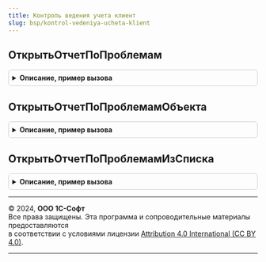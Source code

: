 ```yaml
---
title: Контроль ведения учета клиент
slug: bsp/kontrol-vedeniya-ucheta-klient
---
```



## ОткрытьОтчетПоПроблемам
<details style="margin: 1em 0; padding: 0.5em; border: 1px solid #ccc; border-radius: 6px;">

<summary style="font-weight: bold; cursor: pointer;">Описание, пример вызова</summary>

```bsl

// Открывает отчет по всем проблемам переданного вида проблем.
//
// Параметры:
//   ВидПроверок - СправочникСсылка.ВидыПроверок - ссылка на вид проверки.
//               - Строка - строковый идентификатор вида проверки.
//               - Массив из Строка - строковые идентификаторы вида проверки.
//   ТочноеСоответствие - Булево - если Истина, то делается отбор только по указанному виду проверки,
//                 если Ложь, то выбираются все виды проверки, которые связаны с переданным.
//
// Пример:
//   ОткрытьОтчетПоПроблемам("СистемныеПроверки");
//
Процедура ОткрытьОтчетПоПроблемам(ВидПроверок, ТочноеСоответствие = Истина) Экспорт
```

Пример вызова
```bsl
КонтрольВеденияУчетаКлиент.ОткрытьОтчетПоПроблемам(ВидПроверок, ТочноеСоответствие);
```
</details>

## ОткрытьОтчетПоПроблемамОбъекта
<details style="margin: 1em 0; padding: 0.5em; border: 1px solid #ccc; border-radius: 6px;">

<summary style="font-weight: bold; cursor: pointer;">Описание, пример вызова</summary>

```bsl

// Открывает форму отчета при нажатии на гиперссылку, сигнализирующую о наличии проблем.
//
//  Параметры:
//     Форма                - ФормаКлиентскогоПриложения - форма проблемного объекта.
//     ПроблемныйОбъект     - ЛюбаяСсылка - ссылка на проблемный объект.
//     СтандартнаяОбработка - Булево - в данный параметр передается признак выполнения
//                            стандартной (системной) обработки события.
//
// Пример:
//    КонтрольВеденияУчетаКлиент.ОткрытьОтчетПоПроблемамОбъекта(ЭтотОбъект, Объект.Ссылка, СтандартнаяОбработка);
//
Процедура ОткрытьОтчетПоПроблемамОбъекта(Форма, ПроблемныйОбъект, СтандартнаяОбработка) Экспорт
```

Пример вызова
```bsl
КонтрольВеденияУчетаКлиент.ОткрытьОтчетПоПроблемамОбъекта(Форма, ПроблемныйОбъект, СтандартнаяОбработка) 
```
</details>

## ОткрытьОтчетПоПроблемамИзСписка
<details style="margin: 1em 0; padding: 0.5em; border: 1px solid #ccc; border-radius: 6px;">

<summary style="font-weight: bold; cursor: pointer;">Описание, пример вызова</summary>

```bsl

// Открывает форму отчета при двойном нажатии на ячейку таблицы формы списка с картинкой,
// сигнализирующей о наличии проблем с выделенным объектом.
//
//  Параметры:
//     Форма                   - ФормаКлиентскогоПриложения - форма проблемного объекта.
//     ИмяСписка               - Строка - имя целевого динамического списка как реквизита формы.
//     Поле                    - ПолеФормы - колонка в которой располагается картинка,
//                               сигнализирующая о наличии проблем.
//     СтандартнаяОбработка    - Булево - в данный параметр передается признак выполнения
//                               стандартной (системной) обработки события.
//     ДополнительныеПараметры - Структура
//                             - Неопределено - содержит дополнительные свойства в случае
//                               необходимости их использования.
//
// Пример:
//    КонтрольВеденияУчетаКлиент.ОткрытьОтчетПоПроблемамИзСписка(ЭтотОбъект, "Список", Поле, СтандартнаяОбработка);
//
Процедура ОткрытьОтчетПоПроблемамИзСписка(Форма, ИмяСписка, Поле, СтандартнаяОбработка, ДополнительныеПараметры = Неопределено) Экспорт
```

Пример вызова
```bsl
КонтрольВеденияУчетаКлиент.ОткрытьОтчетПоПроблемамИзСписка(Форма, ИмяСписка, Поле, СтандартнаяОбработка, ДополнительныеПараметры);
```
</details>

---

© 2024, **ООО 1С-Софт**  
Все права защищены. Эта программа и сопроводительные материалы предоставляются  
в соответствии с условиями лицензии [Attribution 4.0 International (CC BY 4.0)](https://creativecommons.org/licenses/by/4.0/legalcode).

---
